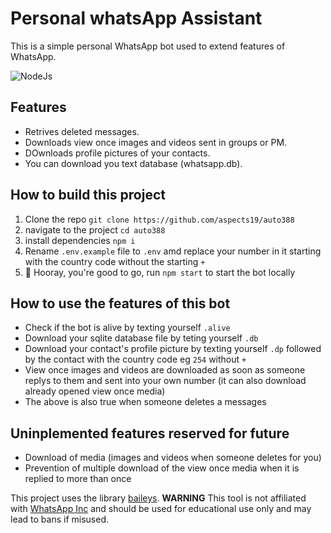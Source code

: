 # Personal whatsApp Assistant

This is a simple personal WhatsApp bot used to extend features of WhatsApp.

![NodeJs](https://img.shields.io/badge/v18.19.0-green?style=flat&logo=nodejs&logoColor=yellow&label=nodejs&color=yellow)

## Features

- Retrives  deleted messages.
- Downloads view once images and videos sent in groups or PM.
- DOwnloads profile pictures of your contacts.
- You can download you text database (whatsapp.db).

## How to build this project

 1. Clone the repo ` git clone https://github.com/aspects19/auto388 `
 2. navigate to the project ` cd auto388 `
 3. install dependencies ` npm i `
 4. Rename `.env.example` file to `.env` amd replace your number in it starting with the country code without the starting `+`
 5. 🥳 Hooray, you're good to go, run  `npm start` to start the bot locally

## How to use the features of this bot

- Check if the bot is alive by texting yourself `.alive`
- Download your sqlite database file by teting yourself `.db`
- Download your contact's profile picture by texting yourself `.dp` followed by the contact with the country code eg `254` without `+`
- View once images and videos are downloaded as soon as someone replys to them and sent into your own number (it can also download already opened view once media)
- The above is also true when someone deletes a messages

## Uninplemented features reserved for future

- Download of media (images and videos when someone deletes for you)
- Prevention of multiple download of the view once media when it is replied to more than once

 This project uses the library [baileys](https://github.com/WhiskeySockets/Baileys).
 **WARNING** This tool is not affiliated with [WhatsApp Inc](https://whatsapp.com) and should be used for educational use only and may lead to bans if misused. 
